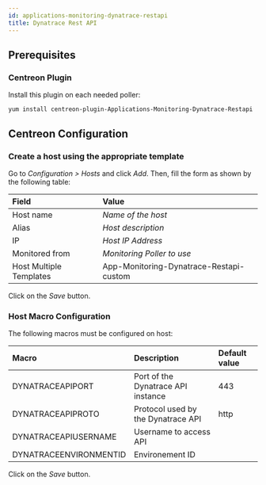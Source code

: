 ```yaml
---
id: applications-monitoring-dynatrace-restapi
title: Dynatrace Rest API
---
```


## Prerequisites

### Centreon Plugin

Install this plugin on each needed poller:

``` shell
yum install centreon-plugin-Applications-Monitoring-Dynatrace-Restapi
```

## Centreon Configuration

### Create a host using the appropriate template

Go to *Configuration \> Hosts* and click *Add*. Then, fill the form as shown by
the following table:

| Field                   | Value                                   |
| :---------------------- | :-------------------------------------- |
| Host name               | *Name of the host*                      |
| Alias                   | *Host description*                      |
| IP                      | *Host IP Address*                       |
| Monitored from          | *Monitoring Poller to use*              |
| Host Multiple Templates | App-Monitoring-Dynatrace-Restapi-custom |

Click on the *Save* button.

### Host Macro Configuration

The following macros must be configured on host:

| Macro                  | Description                        | Default value |
| :--------------------- | :--------------------------------- | :------------ |
| DYNATRACEAPIPORT       | Port of the Dynatrace API instance | 443           |
| DYNATRACEAPIPROTO      | Protocol used by the Dynatrace API | http          |
| DYNATRACEAPIUSERNAME   | Username to access API             |               |
| DYNATRACEENVIRONMENTID | Environement ID                    |               |

Click on the *Save* button.
